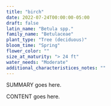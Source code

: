 ```yaml
---
title: "birch"
date: 2022-07-24T00:00:00-05:00
draft: false
latin_name: "Betula spp."
family_name: "Betulaceae"
plant_type: "Tree (deciduous)"
bloom_time: "Spring"
flower_color: ""
size_at_maturity: "> 24 ft"
water_needs: "Moderate"
additional_characteristices_notes: ""
---
```


SUMMARY goes here.

<!--more-->

CONTENT goes here.